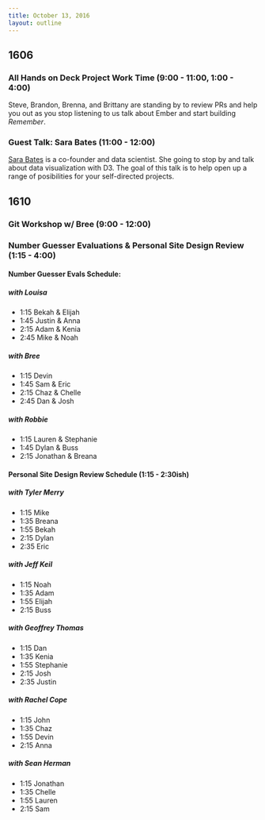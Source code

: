 ```yaml
---
title: October 13, 2016
layout: outline
---
```


## 1606

### All Hands on Deck Project Work Time (9:00 - 11:00, 1:00 - 4:00)

Steve, Brandon, Brenna, and Brittany are standing by to review PRs and help you out as you stop listening to us talk about Ember and start building _Remember_.

### Guest Talk: Sara Bates (11:00 - 12:00)

[Sara Bates](https://www.linkedin.com/in/sarabates) is a co-founder and data scientist. She going to stop by and talk about data visualization with D3. The goal of this talk is to help open up a range of posibilities for your self-directed projects.

## 1610

### Git Workshop w/ Bree (9:00 - 12:00)

### Number Guesser Evaluations & Personal Site Design Review (1:15 - 4:00)

#### Number Guesser Evals Schedule:

##### with Louisa
- 1:15 Bekah & Elijah
- 1:45 Justin & Anna
- 2:15 Adam & Kenia
- 2:45 Mike & Noah

##### with Bree
- 1:15 Devin
- 1:45 Sam & Eric
- 2:15 Chaz & Chelle
- 2:45 Dan & Josh

##### with Robbie
- 1:15 Lauren & Stephanie
- 1:45 Dylan & Buss
- 2:15 Jonathan & Breana

#### Personal Site Design Review Schedule (1:15 - 2:30ish)

##### with Tyler Merry

- 1:15 Mike
- 1:35 Breana
- 1:55 Bekah
- 2:15 Dylan
- 2:35 Eric

##### with Jeff Keil

- 1:15 Noah
- 1:35 Adam
- 1:55 Elijah
- 2:15 Buss

##### with Geoffrey Thomas

- 1:15 Dan
- 1:35 Kenia
- 1:55 Stephanie
- 2:15 Josh
- 2:35 Justin

##### with Rachel Cope

- 1:15 John
- 1:35 Chaz
- 1:55 Devin
- 2:15 Anna

##### with Sean Herman

- 1:15 Jonathan
- 1:35 Chelle
- 1:55 Lauren
- 2:15 Sam

